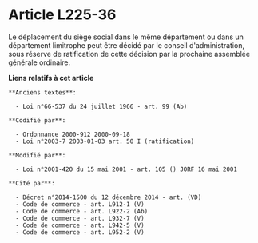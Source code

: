 # Article L225-36

Le déplacement du siège social dans le même département ou dans un département limitrophe peut être décidé par le conseil
d'administration, sous réserve de ratification de cette décision par la prochaine assemblée générale ordinaire.

**Liens relatifs à cet article**

	**Anciens textes**:

	  - Loi n°66-537 du 24 juillet 1966 - art. 99 (Ab)

	**Codifié par**:

	  - Ordonnance 2000-912 2000-09-18
	  - Loi n°2003-7 2003-01-03 art. 50 I (ratification)

	**Modifié par**:

	  - Loi n°2001-420 du 15 mai 2001 - art. 105 () JORF 16 mai 2001

	**Cité par**:

	  - Décret n°2014-1500 du 12 décembre 2014 - art. (VD)
	  - Code de commerce - art. L912-1 (V)
	  - Code de commerce - art. L922-2 (Ab)
	  - Code de commerce - art. L932-7 (V)
	  - Code de commerce - art. L942-5 (V)
	  - Code de commerce - art. L952-2 (V)
